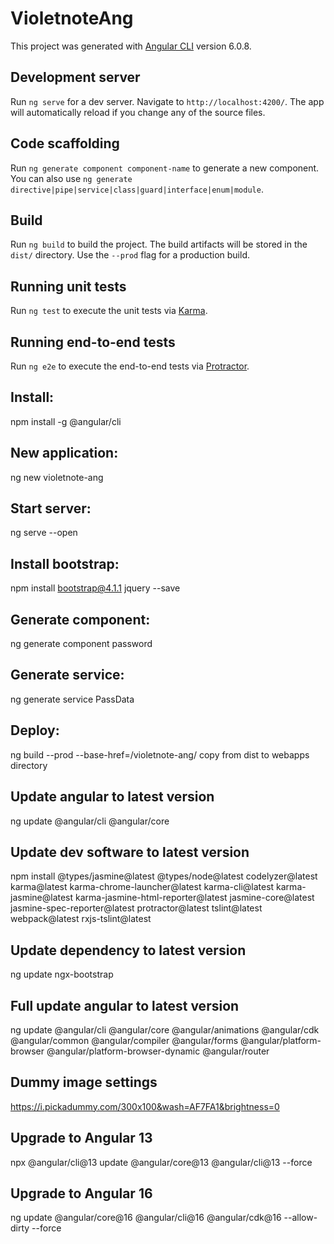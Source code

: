 # VioletnoteAng

This project was generated with [Angular CLI](https://github.com/angular/angular-cli) version 6.0.8.

## Development server

Run `ng serve` for a dev server. Navigate to `http://localhost:4200/`. The app will automatically reload if you change any of the source files.

## Code scaffolding

Run `ng generate component component-name` to generate a new component. You can also use `ng generate directive|pipe|service|class|guard|interface|enum|module`.

## Build

Run `ng build` to build the project. The build artifacts will be stored in the `dist/` directory. Use the `--prod` flag for a production build.

## Running unit tests

Run `ng test` to execute the unit tests via [Karma](https://karma-runner.github.io).

## Running end-to-end tests

Run `ng e2e` to execute the end-to-end tests via [Protractor](http://www.protractortest.org/).


## Install:
npm install -g @angular/cli

## New application:
ng new violetnote-ang

## Start server:
ng serve --open

## Install bootstrap:
npm install bootstrap@4.1.1 jquery --save

## Generate component:
ng generate component password

## Generate service:
ng generate service PassData  

## Deploy:
ng build --prod --base-href=/violetnote-ang/
copy from dist to webapps directory

## Update angular to latest version
ng update @angular/cli @angular/core

## Update dev software to latest version
npm install @types/jasmine@latest @types/node@latest codelyzer@latest karma@latest karma-chrome-launcher@latest karma-cli@latest karma-jasmine@latest karma-jasmine-html-reporter@latest jasmine-core@latest jasmine-spec-reporter@latest protractor@latest tslint@latest webpack@latest rxjs-tslint@latest

## Update dependency to latest version
ng update ngx-bootstrap

## Full update angular to latest version
ng update @angular/cli @angular/core @angular/animations @angular/cdk @angular/common  @angular/compiler @angular/forms @angular/platform-browser @angular/platform-browser-dynamic @angular/router

## Dummy image settings
https://i.pickadummy.com/300x100&wash=AF7FA1&brightness=0

## Upgrade to Angular 13
npx @angular/cli@13 update @angular/core@13 @angular/cli@13 --force

## Upgrade to Angular 16
ng update @angular/core@16 @angular/cli@16 @angular/cdk@16 --allow-dirty --force
